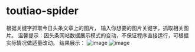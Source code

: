 # toutiao-spider
根据关键字抓取今日头条文章上的图片，
输入你想要的图片关键字，抓取相关图片。
温馨提示：因头条网站数据展示模式的变动，不保证程序直接运行，可根据实际情况做适量改动。
结果展示：
![image]()
![image]()
